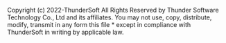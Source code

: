 Copyright (c) 2022-ThunderSoft All Rights Reserved by Thunder Software Technology Co., Ltd and its affiliates. You may not use, copy, distribute, modify, transmit in any form this file * except in compliance with ThunderSoft in writing by applicable law.